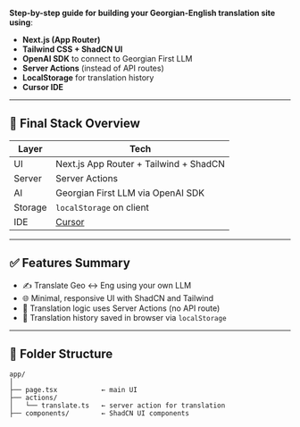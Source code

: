**Step-by-step guide for building your Georgian-English translation site using**:

- **Next.js (App Router)**
- **Tailwind CSS + ShadCN UI**
- **OpenAI SDK** to connect to Georgian First LLM
- **Server Actions** (instead of API routes)
- **LocalStorage** for translation history
- **Cursor IDE**

---

## 🧰 Final Stack Overview

| Layer   | Tech                                   |
| ------- | -------------------------------------- |
| UI      | Next.js App Router + Tailwind + ShadCN |
| Server  | Server Actions                         |
| AI      | Georgian First LLM via OpenAI SDK      |
| Storage | `localStorage` on client               |
| IDE     | [Cursor](https://www.cursor.so/)       |

---

## ✅ Features Summary

- ✍️ Translate Geo ↔ Eng using your own LLM
- 🌐 Minimal, responsive UI with ShadCN and Tailwind
- 🧠 Translation logic uses Server Actions (no API route)
- 🧩 Translation history saved in browser via `localStorage`

---

## 🧱 Folder Structure

```
app/
│
├── page.tsx           ← main UI
├── actions/
│   └── translate.ts   ← server action for translation
├── components/        ← ShadCN UI components
```
